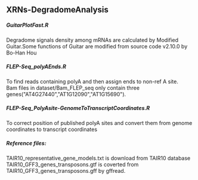 ## XRNs-DegradomeAnalysis

##### GuitarPlotFast.R  
Degradome signals density among mRNAs are calculated by Modified Guitar.Some functions of Guitar are modified from source code v2.10.0 by Bo-Han Hou

##### FLEP-Seq_polyAEnds.R  
To find reads containing polyA and then assign ends to non-ref A site.  
Bam files in dataset/Bam_FLEP_seq only contain three genes("AT4G27440","AT1G12090","AT1G15690").

##### FLEP-Seq_PolyAsite-GenomeToTranscriptCoordinates.R  
To correct position of published polyA sites and convert them from genome coordinates to transcript coordinates

##### Reference files:  
TAIR10_representative_gene_models.txt is download from TAIR10 database  
TAIR10_GFF3_genes_transposons.gtf is coverted from TAIR10_GFF3_genes_transposons.gff by gffread.
